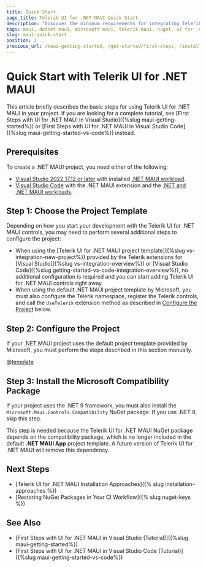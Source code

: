 ```yaml
---
title: Quick Start
page_title: Telerik UI for .NET MAUI Quick Start
description: "Discover the minimum requirements for integrating Telerik UI for .NET MAUI controls into your project."
tags: maui, dotnet maui, microsoft maui, telerik maui, nuget, ui for .net maui, macos, install, quick
slug: maui-quick-start
position: 2
previous_url: /maui-getting-started, /get-started/first-steps, /installation/windows/install-msi, /first-steps, /get-started/windows/first-steps-msi, /get-started/windows/first-steps-nuget
---
```


# Quick Start with Telerik UI for .NET MAUI

This article briefly describes the basic steps for using Telerik UI for .NET MAUI in your project. If you are looking for a complete tutorial, see [First Steps with UI for .NET MAUI in Visual Studio]({%slug maui-getting-started%}) or [First Steps with UI for .NET MAUI in Visual Studio Code]({%slug maui-getting-started-vs-code%}) instead.

## Prerequisites

To create a .NET MAUI project, you need either of the following:

* <a href="https://learn.microsoft.com/en-us/dotnet/maui/get-started/installation?view=net-maui-9.0&tabs=vswin" target="_blank">Visual Studio 2022 17.12 or later</a> with installed <a href="https://learn.microsoft.com/en-us/dotnet/maui/get-started/installation?view=net-maui-9.0&tabs=vswin#installation-1" target="_blank">.NET MAUI workload</a>.
* <a href="https://learn.microsoft.com/en-us/dotnet/maui/get-started/installation?view=net-maui-8.0&tabs=visual-studio-code" target="_blank">Visual Studio Code</a> with the .NET MAUI extension and the <a href="https://learn.microsoft.com/en-us/dotnet/maui/get-started/installation?view=net-maui-8.0&tabs=visual-studio-code#install-net-and-net-maui-workloads" target="_blank">.NET and .NET MAUI workloads</a>.

## Step 1: Choose the Project Template

Depending on how you start your development with the Telerik UI for .NET MAUI controls, you may need to perform several additional steps to configure the project:

* When using the [Telerik UI for .NET MAUI project template]({%slug vs-integration-new-project%}) provided by the Telerik extensions for [Visual Studio]({%slug vs-integration-overview%}) or [Visual Studio Code]({%slug getting-started-vs-code-integration-overview%}), no additional configuration is required and you can start adding Telerik UI for .NET MAUI controls right away.
* When using the default .NET MAUI project template by Microsoft, you must also configure the Telerik namespace, register the Telerik controls, and call the `UseTelerik` extension method as described in [Configure the Project](#step-2-configure-the-project) below.

## Step 2: Configure the Project

If your .NET MAUI project uses the default project template provided by Microsoft, you must perform the steps described in this section manually.

@[template](/_contentTemplates/get-started.md#add-namespace-register-controls)

<!--Remove Step 3 when a new Telerik MAUI version that addresses the compatibility package dependency is available-->

## Step 3: Install the Microsoft Compatibility Package

If your project uses the .NET 9 framework, you must also install the `Microsoft.Maui.Controls.Compatibility` NuGet package. If you use .NET 8, skip this step.

This step is needed because the Telerik UI for .NET MAUI NuGet package depends on the compatibility package, which is no longer included in the default **.NET MAUI App** project template. A future version of Telerik UI for .NET MAUI will remove this dependency.

## Next Steps

* [Telerik UI for .NET MAUI Installation Approaches]({% slug installation-approaches %})
* [Restoring NuGet Packages in Your CI Workflow]({% slug nuget-keys %})

## See Also

* [First Steps with UI for .NET MAUI in Visual Studio (Tutorial)]({%slug maui-getting-started%})
* [First Steps with UI for .NET MAUI in Visual Studio Code (Tutorial)]({%slug maui-getting-started-vs-code%})
